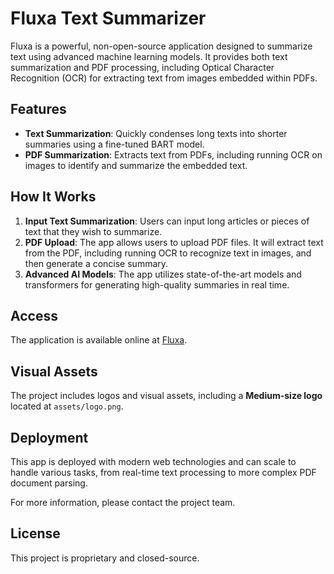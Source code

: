 # Fluxa Text Summarizer

Fluxa is a powerful, non-open-source application designed to summarize text using advanced machine learning models. It provides both text summarization and PDF processing, including Optical Character Recognition (OCR) for extracting text from images embedded within PDFs.

## Features

- **Text Summarization**: Quickly condenses long texts into shorter summaries using a fine-tuned BART model.
- **PDF Summarization**: Extracts text from PDFs, including running OCR on images to identify and summarize the embedded text.

## How It Works

1. **Input Text Summarization**: Users can input long articles or pieces of text that they wish to summarize.
2. **PDF Upload**: The app allows users to upload PDF files. It will extract text from the PDF, including running OCR to recognize text in images, and then generate a concise summary.
3. **Advanced AI Models**: The app utilizes state-of-the-art models and transformers for generating high-quality summaries in real time.

## Access

The application is available online at [Fluxa](https://www.fluxa.pro/).

## Visual Assets

The project includes logos and visual assets, including a **Medium-size logo** located at `assets/logo.png`.

## Deployment

This app is deployed with modern web technologies and can scale to handle various tasks, from real-time text processing to more complex PDF document parsing.

For more information, please contact the project team.

## License

This project is proprietary and closed-source.

